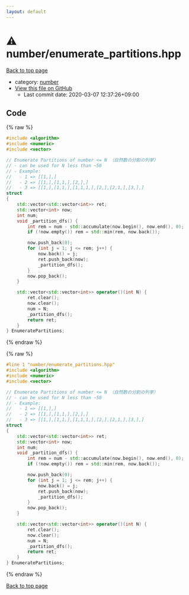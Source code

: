 ```yaml
---
layout: default
---
```


<!-- mathjax config similar to math.stackexchange -->
<script type="text/javascript" async
  src="https://cdnjs.cloudflare.com/ajax/libs/mathjax/2.7.5/MathJax.js?config=TeX-MML-AM_CHTML">
</script>
<script type="text/x-mathjax-config">
  MathJax.Hub.Config({
    TeX: { equationNumbers: { autoNumber: "AMS" }},
    tex2jax: {
      inlineMath: [ ['$','$'] ],
      processEscapes: true
    },
    "HTML-CSS": { matchFontHeight: false },
    displayAlign: "left",
    displayIndent: "2em"
  });
</script>

<script type="text/javascript" src="https://cdnjs.cloudflare.com/ajax/libs/jquery/3.4.1/jquery.min.js"></script>
<script src="https://cdn.jsdelivr.net/npm/jquery-balloon-js@1.1.2/jquery.balloon.min.js" integrity="sha256-ZEYs9VrgAeNuPvs15E39OsyOJaIkXEEt10fzxJ20+2I=" crossorigin="anonymous"></script>
<script type="text/javascript" src="../../assets/js/copy-button.js"></script>
<link rel="stylesheet" href="../../assets/css/copy-button.css" />


# :warning: number/enumerate_partitions.hpp

<a href="../../index.html">Back to top page</a>

* category: <a href="../../index.html#b1bc248a7ff2b2e95569f56de68615df">number</a>
* <a href="{{ site.github.repository_url }}/blob/master/number/enumerate_partitions.hpp">View this file on GitHub</a>
    - Last commit date: 2020-03-07 12:37:26+09:00




## Code

<a id="unbundled"></a>
{% raw %}
```cpp
#include <algorithm>
#include <numeric>
#include <vector>

// Enumerate Partitions of number <= N （自然数の分割の列挙）
// - can be used for N less than ~50
// - Example:
//   - 1 => [[1,],]
//   - 2 => [[1,],[1,1,],[2,],]
//   - 3 => [[1,],[1,1,],[1,1,1,],[2,],[2,1,],[3,],]
struct
{
    std::vector<std::vector<int>> ret;
    std::vector<int> now;
    int num;
    void _partition_dfs() {
        int rem = num - std::accumulate(now.begin(), now.end(), 0);
        if (!now.empty()) rem = std::min(rem, now.back());

        now.push_back(0);
        for (int j = 1; j <= rem; j++) {
            now.back() = j;
            ret.push_back(now);
            _partition_dfs();
        }
        now.pop_back();
    }

    std::vector<std::vector<int>> operator()(int N) {
        ret.clear();
        now.clear();
        num = N;
        _partition_dfs();
        return ret;
    }
} EnumeratePartitions;

```
{% endraw %}

<a id="bundled"></a>
{% raw %}
```cpp
#line 1 "number/enumerate_partitions.hpp"
#include <algorithm>
#include <numeric>
#include <vector>

// Enumerate Partitions of number <= N （自然数の分割の列挙）
// - can be used for N less than ~50
// - Example:
//   - 1 => [[1,],]
//   - 2 => [[1,],[1,1,],[2,],]
//   - 3 => [[1,],[1,1,],[1,1,1,],[2,],[2,1,],[3,],]
struct
{
    std::vector<std::vector<int>> ret;
    std::vector<int> now;
    int num;
    void _partition_dfs() {
        int rem = num - std::accumulate(now.begin(), now.end(), 0);
        if (!now.empty()) rem = std::min(rem, now.back());

        now.push_back(0);
        for (int j = 1; j <= rem; j++) {
            now.back() = j;
            ret.push_back(now);
            _partition_dfs();
        }
        now.pop_back();
    }

    std::vector<std::vector<int>> operator()(int N) {
        ret.clear();
        now.clear();
        num = N;
        _partition_dfs();
        return ret;
    }
} EnumeratePartitions;

```
{% endraw %}

<a href="../../index.html">Back to top page</a>

